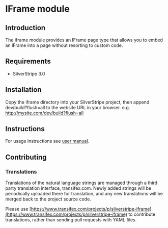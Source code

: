 # IFrame module

## Introduction

The iframe module provides an IFrame page type that allows you to embed an IFrame into a page without resorting to
custom code.

## Requirements

 * SilverStripe 3.0

## Installation

Copy the iframe directory into your SilverStripe project, then append dev/build?flush=all to the website URL in your
browser. e.g. http://mysite.com/dev/build?flush=all

## Instructions

For usage instructions see [user manual](docs/en/userguide/index.md).

## Contributing

### Translations

Translations of the natural language strings are managed through a third party translation interface, transifex.com. Newly added strings will be periodically uploaded there for translation, and any new translations will be merged back to the project source code.

Please use [https://www.transifex.com/projects/p/silverstripe-iframe](https://www.transifex.com/projects/p/silverstripe-iframe) to contribute translations, rather than sending pull requests with YAML files.
